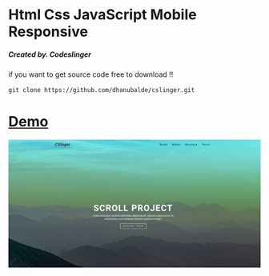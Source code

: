 # Html Css JavaScript Mobile Responsive 
##### Created by. Codeslinger

if you want to get source code free to download !!

```shell
git clone https://github.com/dhanubalde/cslinger.git
```

<h1><a href="https://dhanubalde.github.io/cslinger">Demo</a></h1>


<img src="./image/screen.png" alr="screen"/>
